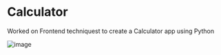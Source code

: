 # Calculator
Worked on Frontend techniquest to create a Calculator app using Python


![image](https://user-images.githubusercontent.com/63169963/193861649-b2c1144e-68a4-499d-bdbd-5e8510618ac7.png)

